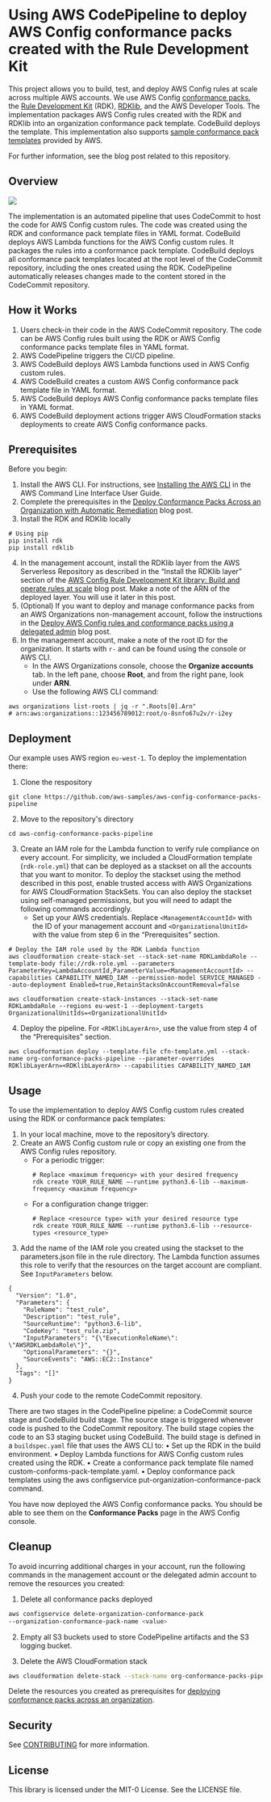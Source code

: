# Using AWS CodePipeline to deploy AWS Config conformance packs created with the Rule Development Kit

This project allows you to build, test, and deploy AWS Config rules at scale across multiple AWS accounts. We use AWS Config [conformance packs](https://docs.aws.amazon.com/config/latest/developerguide/conformance-packs.html), the [Rule Development Kit](https://github.com/awslabs/aws-config-rdk) (RDK), [RDKlib](https://github.com/awslabs/aws-config-rdklib), and the AWS Developer Tools. The implementation packages AWS Config rules created with the RDK and RDKlib into an organization conformance pack template. CodeBuild deploys the template. This implementation also supports [sample conformance pack templates](https://docs.aws.amazon.com/config/latest/developerguide/conformancepack-sample-templates.html) provided by AWS.

For further information, see the blog post related to this repository.

## Overview

![](images/aws-config-conformance-packs-pipeline.png)

The implementation is an automated pipeline that uses CodeCommit to host the code for AWS Config custom rules. The code was created using the RDK and conformance pack template files in YAML format. CodeBuild deploys AWS Lambda functions for the AWS Config custom rules. It packages the rules into a conformance pack template. CodeBuild deploys all conformance pack templates located at the root level of the CodeCommit repository, including the ones created using the RDK. CodePipeline automatically releases changes made to the content stored in the CodeCommit repository.

## How it Works

1. Users check-in their code in the AWS CodeCommit repository. The code can be AWS Config rules built using the RDK or AWS Config conformance packs template files in YAML format.
2. AWS CodePipeline triggers the CI/CD pipeline.
3. AWS CodeBuild deploys AWS Lambda functions used in AWS Config custom rules.
4. AWS CodeBuild creates a custom AWS Config conformance pack template file in YAML format.
5. AWS CodeBuild deploys AWS Config conformance packs template files in YAML format.
6. AWS CodeBuild deployment actions trigger AWS CloudFormation stacks deployments to create AWS Config conformance packs.

## Prerequisites
Before you begin: 
1.	Install the AWS CLI. For instructions, see [Installing the AWS CLI](https://docs.aws.amazon.com/cli/latest/userguide/cli-chap-install.html) in the AWS Command Line Interface User Guide.
2.	Complete the prerequisites in the [Deploy Conformance Packs Across an Organization with Automatic Remediation](https://aws.amazon.com/blogs/mt/deploying-conformance-packs-across-an-organization-with-automatic-remediation/) blog post.
3.	Install the RDK and RDKlib locally
```
# Using pip
pip install rdk 
pip install rdklib
```
4.	In the management account, install the RDKlib layer from the AWS Serverless Repository as described in the “Install the RDKlib layer” section of the [AWS Config Rule Development Kit library: Build and operate rules at scale](https://aws.amazon.com/blogs/mt/aws-config-rule-development-kit-library-build-and-operate-rules-at-scale/) blog post. Make a note of the ARN of the deployed layer. You will use it later in this post.
5.	(Optional) If you want to deploy and manage conformance packs from an AWS Organizations non-management account, follow the instructions in the [Deploy AWS Config rules and conformance packs using a delegated admin](https://aws.amazon.com/blogs/mt/deploy-aws-config-rules-and-conformance-packs-using-a-delegated-admin/) blog post.
6.	In the management account, make a note of the root ID for the organization. It starts with `r-` and can be found using the console or AWS CLI.
    *	In the AWS Organizations console, choose the **Organize accounts** tab. In the left pane, choose **Root**, and from the right pane, look under **ARN**.
    *	Use the following AWS CLI command:
```
aws organizations list-roots | jq -r ".Roots[0].Arn"
# arn:aws:organizations::123456789012:root/o-8snfo67u2v/r-i2ey
```
## Deployment

Our example uses AWS region `eu-west-1`. To deploy the implementation there:
1. Clone the respository
```
git clone https://github.com/aws-samples/aws-config-conformance-packs-pipeline
```
2. Move to the repository's directory
```
cd aws-config-conformance-packs-pipeline
```

3. Create an IAM role for the Lambda function to verify rule compliance on every account. For simplicity, we included a CloudFormation template (`rdk-role.yml`) that can be deployed as a stackset on all the accounts that you want to monitor. To deploy the stackset using the method described in this post, enable trusted access with AWS Organizations for AWS CloudFormation StackSets. You can also deploy the stackset using self-managed permissions, but you will need to adapt the following commands accordingly.
   * Set up your AWS credentials. Replace `<ManagementAccountId>` with the ID of your management account and `<OrganizationalUnitId>` with the value from step 6 in the “Prerequisites” section.
```
# Deploy the IAM role used by the RDK Lambda function
aws cloudformation create-stack-set --stack-set-name RDKLambdaRole --template-body file://rdk-role.yml --parameters ParameterKey=LambdaAccountId,ParameterValue=<ManagementAccountId> --capabilities CAPABILITY_NAMED_IAM --permission-model SERVICE_MANAGED --auto-deployment Enabled=true,RetainStacksOnAccountRemoval=false

aws cloudformation create-stack-instances --stack-set-name RDKLambdaRole --regions eu-west-1 --deployment-targets OrganizationalUnitIds=<OrganizationalUnitId>
```
4. Deploy the pipeline. For `<RDKlibLayerArn>`, use the value from step 4 of the “Prerequisites” section.
```
aws cloudformation deploy --template-file cfn-template.yml --stack-name org-conformance-packs-pipeline --parameter-overrides RDKlibLayerArn=<RDKlibLayerArn> --capabilities CAPABILITY_NAMED_IAM
```

## Usage
To use the implementation to deploy AWS Config custom rules created using the RDK or conformance pack templates: 
1.	In your local machine, move to the repository’s directory.
2.	Create an AWS Config custom rule or copy an existing one from the AWS Config rules repository.
      * For a periodic trigger:
        ```
        # Replace <maximum frequency> with your desired frequency
        rdk create YOUR_RULE_NAME –-runtime python3.6-lib --maximum-frequency <maximum frequency>
        ```
      * For a configuration change trigger:
        ```
        # Replace <resource type> with your desired resource type
        rdk create YOUR_RULE_NAME --runtime python3.6-lib --resource-types <resource_type>
        ```
3.	Add the name of the IAM role you created using the stackset to the parameters.json file in the rule directory. The Lambda function assumes this role to verify that the resources on the target account are compliant. See `InputParameters` below.
```
{
  "Version": "1.0",
  "Parameters": {
    "RuleName": "test_rule",
    "Description": "test_rule",
    "SourceRuntime": "python3.6-lib",
    "CodeKey": "test_rule.zip",
    "InputParameters": "{\"ExecutionRoleName\": \"AWSRDKLambdaRole\"}",
    "OptionalParameters": "{}",
    "SourceEvents": "AWS::EC2::Instance"
  },
  "Tags": "[]"
}
```
4.	Push your code to the remote CodeCommit repository.

There are two stages in the CodePipeline pipeline: a CodeCommit source stage and CodeBuild build stage. The source stage is triggered whenever code is pushed to the CodeCommit repository. The build stage copies the code to an S3 staging bucket using CodeBuild. The build stage is defined in a `buildspec.yaml` file that uses the AWS CLI to:
•	Set up the RDK in the build environment.
•	Deploy Lambda functions for AWS Config custom rules created using the RDK.
•	Create a conformance pack template file named custom-conforms-pack-template.yaml.
•	Deploy conformance pack templates using the aws configservice put-organization-conformance-pack command.

You have now deployed the AWS Config conformance packs. You should be able to see them on the **Conformance Packs** page in the AWS Config console.

## Cleanup
To avoid incurring additional charges in your account, run the following commands in the management account or the delegated admin account to remove the resources you created:

1. Delete all conformance packs deployed
```Bash
aws configservice delete-organization-conformance-pack
--organization-conformance-pack-name <value>
```

2. Empty all S3 buckets used to store CodePipeline artifacts and the S3 logging bucket.

3. Delete the AWS CloudFormation stack
```Bash
aws cloudformation delete-stack --stack-name org-conformance-packs-pipeline
```

Delete the resources you created as prerequisites for [deploying conformance packs across an organization](https://aws.amazon.com/blogs/mt/deploying-conformance-packs-across-an-organization-with-automatic-remediation/).

## Security
See [CONTRIBUTING](CONTRIBUTING.md#security-issue-notifications) for more information.

## License
This library is licensed under the MIT-0 License. See the LICENSE file.




